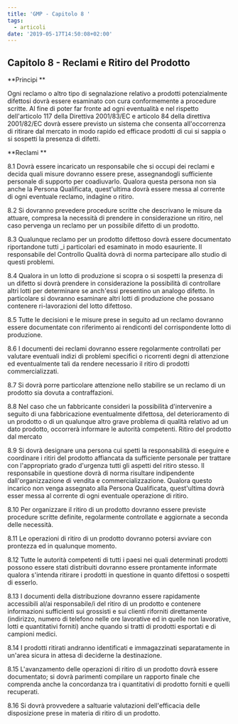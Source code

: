 ```yaml
---
title: 'GMP - Capitolo 8 '
tags:
  - articoli
date: '2019-05-17T14:50:08+02:00'
---
```

## Capitolo 8 - Reclami e Ritiro del Prodotto 

**Principi **

Ogni reclamo o altro tipo di segnalazione relativo a prodotti potenzialmente difettosi dovrà essere esaminato con cura conformemente a procedure scritte. Al fine di poter far fronte ad ogni eventualità e nel rispetto dell'articolo 117 della Direttiva 2001/83/EC e articolo 84 della direttiva 2001/82/EC dovrà essere previsto un sistema che consenta all'occorrenza di ritirare dal mercato in modo rapido ed efficace prodotti di cui si sappia o si sospetti la presenza di difetti. 

**Reclami **

8.1 Dovrà essere incaricato un responsabile che si occupi dei reclami e decida quali misure dovranno essere prese, assegnandogli sufficiente personale di supporto per coadiuvarlo. Qualora questa persona non sia anche la Persona Qualificata, quest'ultima dovrà essere messa al corrente di ogni eventuale reclamo, indagine o ritiro. 

8.2 Si dovranno prevedere procedure scritte che descrivano le misure da attuare, compresa la necessità di prendere in considerazione un ritiro, nel caso pervenga un reclamo per un possibile difetto di un prodotto. 

8.3 Qualunque reclamo per un prodotto difettoso dovrà essere documentato riportandone tutti _i particolari ed esaminato in modo esauriente. Il responsabile del Controllo Qualità dovrà di norma partecipare allo studio di questi problemi. 

8.4 Qualora in un lotto di produzione si scopra o si sospetti la presenza di un difetto si dovrà prendere in considerazione la possibilità di controllare altri lotti per determinare se anch'essi presentino un analogo difetto. In particolare si dovranno esaminare altri lotti di produzione che possano contenere ri-lavorazioni del lotto difettoso. 

8.5 Tutte le decisioni e le misure prese in seguito ad un reclamo dovranno essere documentate con riferimento ai rendiconti del corrispondente lotto di produzione. 

8.6 I documenti dei reclami dovranno essere regolarmente controllati per valutare eventuali indizi di problemi specifici o ricorrenti degni di attenzione ed eventualmente tali da rendere necessario il ritiro di prodotti commercializzati. 

8.7 Si dovrà porre particolare attenzione nello stabilire se un reclamo di un prodotto sia dovuta a contraffazioni. 

8.8 Nel caso che un fabbricante consideri la possibilità d'intervenire a seguito di una fabbricazione eventualmente difettosa, del deterioramento di un prodotto o di un qualunque altro grave problema di qualità relativo ad un dato prodotto, occorrerà informare le autorità competenti. Ritiro del prodotto dal mercato 

8.9 Si dovrà designare una persona cui spetti la responsabilità di eseguire e coordinare i ritiri del prodotto affiancata da sufficiente personale per trattare con l'appropriato grado d'urgenza tutti gli aspetti del ritiro stesso. Il responsabile in questione dovrà di norma risultare indipendente dall'organizzazione di vendita e commercializzazione. Qualora questo incarico non venga assegnato alla Persona Qualificata, quest'ultima dovrà esser messa al corrente di ogni eventuale operazione di ritiro. 

8.10 Per organizzare il ritiro di un prodotto dovranno essere previste procedure scritte definite, regolarmente controllate e aggiornate a seconda delle necessità. 

8.11 Le operazioni di ritiro di un prodotto dovranno potersi avviare con prontezza ed in qualunque momento. 

8.12 Tutte le autorità competenti di tutti i paesi nei quali determinati prodotti possono essere stati distribuiti dovranno essere prontamente informate qualora s'intenda ritirare i prodotti in questione in quanto difettosi o sospetti di esserlo. 

8.13 I documenti della distribuzione dovranno essere rapidamente accessibili al/ai responsabile/i del ritiro di un prodotto e contenere informazioni sufficienti sui grossisti e sui clienti riforniti direttamente (indirizzo, numero di telefono nelle ore lavorative ed in quelle non lavorative, lotti e quantitativi forniti) anche quando si tratti di prodotti esportati e di campioni medici. 

8.14 I prodotti ritirati andranno identificati e immagazzinati separatamente in un'area sicura in attesa di deciderne la destinazione. 

8.15 L'avanzamento delle operazioni di ritiro di un prodotto dovrà essere documentato; si dovrà parimenti compilare un rapporto finale che comprenda anche la concordanza tra i quantitativi di prodotto forniti e quelli recuperati. 

8.16 Si dovrà provvedere a saltuarie valutazioni dell'efficacia delle disposizione prese in materia di ritiro di un prodotto.
